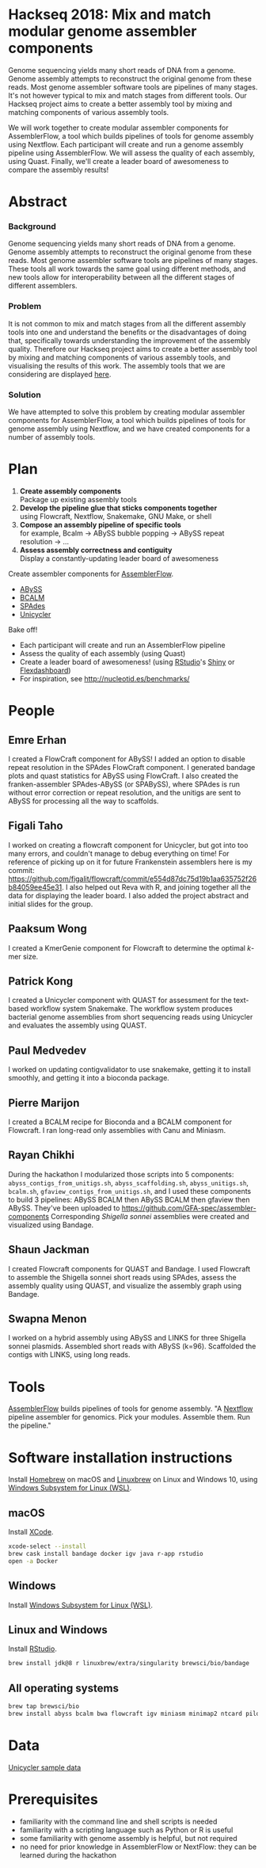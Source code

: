 # Hackseq 2018: Mix and match modular genome assembler components

Genome sequencing yields many short reads of DNA from a genome. Genome assembly attempts to reconstruct the original genome from these reads. Most genome assembler software tools are pipelines of many stages. It's not however typical to mix and match stages from different tools. Our Hackseq project aims to create a better assembly tool by mixing and matching components of various assembly tools.

We will work together to create modular assembler components for AssemblerFlow, a tool which builds pipelines of tools for genome assembly using Nextflow. Each participant will create and run a genome assembly pipeline using AssemblerFlow. We will assess the quality of each assembly, using Quast. Finally, we'll create a leader board of awesomeness to compare the assembly results!

# Abstract

### Background
Genome sequencing yields many short reads of DNA from a genome. Genome assembly attempts to reconstruct the original genome from these reads. Most genome assembler software tools are pipelines of many stages. These tools all work towards the same goal using different methods, and new tools allow for interoperability between all the different stages of different assemblers.

### Problem
It is not common to mix and match stages from all the different assembly tools into one and understand the benefits or the disadvantages of doing that, specifically towards understanding the improvement of the assembly quality. Therefore our Hackseq project aims to create a better assembly tool by mixing and matching components of various assembly tools, and visualising the results of this work. The assembly tools that we are considering are displayed [here](https://github.com/hackseq/modular-assembly-hs18/issues/2).

### Solution
We have  attempted to solve this problem by creating modular assembler components for AssemblerFlow, a tool which builds pipelines of tools for genome assembly using Nextflow, and we have created components for a number of assembly tools.

# Plan

1. **Create assembly components** \
   Package up existing assembly tools
2. **Develop the pipeline glue that sticks components together** \
   using Flowcraft, Nextflow, Snakemake, GNU Make, or shell
3. **Compose an assembly pipeline of specific tools** \
   for example, Bcalm &rarr; ABySS bubble popping &rarr; ABySS repeat resolution &rarr; &hellip;
4. **Assess assembly correctness and contiguity** \
   Display a constantly-updating leader board of awesomeness

Create assembler components for [AssemblerFlow](https://github.com/assemblerflow/flowcraft).

- [ABySS](https://github.com/bcgsc/abyss)
- [BCALM](https://github.com/GATB/bcalm)
- [SPAdes](https://github.com/ablab/spades)
- [Unicycler](https://github.com/rrwick/Unicycler)

Bake off!

- Each participant will create and run an AssemblerFlow pipeline
- Assess the quality of each assembly (using Quast)
- Create a leader board of awesomeness! (using [RStudio](https://www.rstudio.org)'s [Shiny](https://shiny.rstudio.com) or [Flexdashboard](https://rmarkdown.rstudio.com/flexdashboard/))
- For inspiration, see http://nucleotid.es/benchmarks/

# People

## Emre Erhan

I created a FlowCraft component for ABySS! I added an option to disable repeat resolution in the SPAdes FlowCraft component. I generated bandage plots and quast statistics for ABySS using FlowCraft. I also created the franken-assembler SPAdes-ABySS (or SPABySS), where SPAdes is run without error correction or repeat resolution, and the unitigs are sent to ABySS for processing all the way to scaffolds.

## Figali Taho

I worked on creating a flowcraft component for Unicycler, but got into too many errors, and couldn't manage to debug everything on time! For reference of picking up on it for future Frankenstein assemblers here is my commit: https://github.com/figalit/flowcraft/commit/e554d87dc75d19b1aa635752f26b84059ee45e31. I also helped out Reva with R, and joining together all the data for displaying the leader board. I also added the project abstract and initial slides for the group.

## Paaksum Wong

I created a KmerGenie component for Flowcraft to determine the optimal *k*-mer size.

## Patrick Kong

I created a Unicycler component with QUAST for assessment for the text-based workflow system Snakemake. The workflow system produces bacterial genome assemblies from short sequencing reads using Unicycler and evaluates the assembly using QUAST.

## Paul Medvedev

I worked on updating contigvalidator to use snakemake, getting it to install smoothly, and getting it into a bioconda package.

## Pierre Marijon

I created a BCALM recipe for Bioconda and a BCALM component for Flowcraft. I ran long-read only assemblies with Canu and Miniasm.

## Rayan Chikhi

During the hackathon I modularized those scripts into 5 components: `abyss_contigs_from_unitigs.sh`, `abyss_scaffolding.sh`, `abyss_unitigs.sh`, `bcalm.sh`, `gfaview_contigs_from_unitigs.sh`, and I used these components to build 3 pipelines: ABySS BCALM then ABySS BCALM then gfaview then ABySS. They've been uploaded to https://github.com/GFA-spec/assembler-components Corresponding *Shigella sonnei* assemblies were created and visualized using Bandage.

## Shaun Jackman

I created Flowcraft components for QUAST and Bandage. I used Flowcraft to assemble the Shigella sonnei short reads using SPAdes, assess the assembly quality using QUAST, and visualize the assembly graph using Bandage.

## Swapna Menon

I worked on a hybrid assembly using ABySS and LINKS for three Shigella sonnei plasmids. Assembled short reads with ABySS (k=96). Scaffolded the contigs with LINKS, using long reads.

# Tools

[AssemblerFlow](https://github.com/assemblerflow/flowcraft) builds pipelines of tools for genome assembly. "A [Nextflow](https://www.nextflow.io) pipeline assembler for genomics. Pick your modules. Assemble them. Run the pipeline."

# Software installation instructions

Install [Homebrew](https://brew.sh) on macOS and [Linuxbrew](https://linuxbrew.sh) on Linux and Windows 10, using [Windows Subsystem for Linux (WSL)](https://docs.microsoft.com/en-us/windows/wsl/install-win10).

## macOS

Install [XCode](https://itunes.apple.com/ca/app/xcode/id497799835).

```sh
xcode-select --install
brew cask install bandage docker igv java r-app rstudio
open -a Docker
```

## Windows

Install [Windows Subsystem for Linux (WSL)](https://docs.microsoft.com/en-us/windows/wsl/install-win10).

## Linux and Windows

Install [RStudio](https://www.rstudio.com/products/rstudio/download/).

```sh
brew install jdk@8 r linuxbrew/extra/singularity brewsci/bio/bandage
```

## All operating systems

```sh
brew tap brewsci/bio
brew install abyss bcalm bwa flowcraft igv miniasm minimap2 ntcard pilon samtools spades unicycler
```

# Data

[Unicycler sample data](https://github.com/rrwick/Unicycler/tree/master/sample_data)

# Prerequisites

- familiarity with the command line and shell scripts is needed
- familiarity with a scripting language such as Python or R is useful
- some familiarity with genome assembly is helpful, but not required
- no need for prior knowledge in AssemblerFlow or NextFlow: they can be learned during the hackathon
